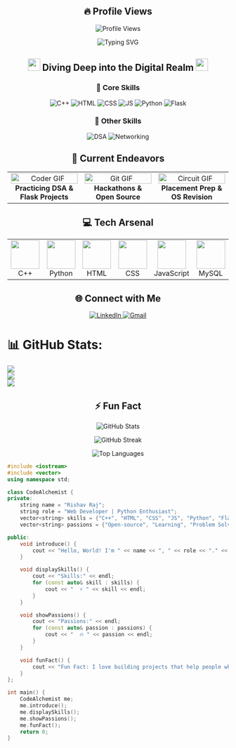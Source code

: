 <h2 align="center">🔥 Profile Views</h2>

<p align="center">
  <img src="https://komarev.com/ghpvc/?username=rishavraj0&style=for-the-badge&color=blueviolet" alt="Profile Views" />
</p>

<div align="center">
  <img src="https://readme-typing-svg.demolab.com?font=Fira+Code&size=32&duration=2800&pause=2000&color=A9FEF7&center=true&vCenter=true&width=940&lines=Hey+there%2C+I'm+Rishav+Raj+%F0%9F%91%A8%E2%80%8D%F0%9F%92%BB;Web+Dev+%7C+Python+%7C+DSA+Explorer+%F0%9F%9A%80;Welcome+to+my+Digital+Playground+%F0%9F%8E%AE" alt="Typing SVG" />
</div>

<h2 align="center">
  <img src="https://media.giphy.com/media/hvRJCLFzcasrR4ia7z/giphy.gif" width="28">
  Diving Deep into the Digital Realm
  <img src="https://media.giphy.com/media/hvRJCLFzcasrR4ia7z/giphy.gif" width="28">
</h2>

<div align="center">
  <h3>🧠 Core Skills</h3>
  <img src="https://img.shields.io/badge/C%2B%2B-00599C?style=for-the-badge&logo=c%2B%2B&logoColor=white" alt="C++">
  <img src="https://img.shields.io/badge/HTML-E34F26?style=for-the-badge&logo=html5&logoColor=white" alt="HTML">
  <img src="https://img.shields.io/badge/CSS-1572B6?style=for-the-badge&logo=css3&logoColor=white" alt="CSS">
  <img src="https://img.shields.io/badge/JavaScript-F7DF1E?style=for-the-badge&logo=javascript&logoColor=black" alt="JS">
  <img src="https://img.shields.io/badge/Python-3776AB?style=for-the-badge&logo=python&logoColor=white" alt="Python">
  <img src="https://img.shields.io/badge/Flask-000000?style=for-the-badge&logo=flask&logoColor=white" alt="Flask">
</div>

<div align="center">
  <h3>🌟 Other Skills</h3>
  <img src="https://img.shields.io/badge/DSA-0082C9?style=for-the-badge&logo=Leetcode&logoColor=white" alt="DSA">
  <img src="https://img.shields.io/badge/Networking-FFA500?style=for-the-badge&logo=cisco&logoColor=white" alt="Networking">
</div>

<h2 align="center">🚀 Current Endeavors</h2>

<table align="center">
  <tr>
    <td align="center" width="33%">
      <img src="https://media.giphy.com/media/SWoSkN6DxTszqIKEqv/giphy.gif" alt="Coder GIF" width="100%">
      <br>
      <b>Practicing DSA & Flask Projects</b>
    </td>
    <td align="center" width="33%">
      <img src="https://media.giphy.com/media/kH1DBkPNyZPOk0BxrM/giphy.gif" alt="Git GIF" width="100%">
      <br>
      <b>Hackathons & Open Source</b>
    </td>
    <td align="center" width="33%">
      <img src="https://media.giphy.com/media/13HgwGsXF0aiGY/giphy.gif" alt="Circuit GIF" width="100%">
      <br>
      <b>Placement Prep & OS Revision</b>
    </td>
  </tr>
</table>

<h2 align="center">💻 Tech Arsenal</h2>

<table align="center">
  <tr>
    <td align="center" width="96">
      <img src="https://techstack-generator.vercel.app/cpp-icon.svg" width="65" height="65" /><br>C++
    </td>
    <td align="center" width="96">
      <img src="https://techstack-generator.vercel.app/python-icon.svg" width="65" height="65" /><br>Python
    </td>
    <td align="center" width="96">
      <img src="https://techstack-generator.vercel.app/html-icon.svg" width="65" height="65" /><br>HTML
    </td>
    <td align="center" width="96">
      <img src="https://techstack-generator.vercel.app/css-icon.svg" width="65" height="65" /><br>CSS
    </td>
    <td align="center" width="96">
      <img src="https://techstack-generator.vercel.app/js-icon.svg" width="65" height="65" /><br>JavaScript
    </td>
    <td align="center" width="96">
      <img src="https://techstack-generator.vercel.app/mysql-icon.svg" width="65" height="65" /><br>MySQL
    </td>
  </tr>
</table>

<h2 align="center">🌐 Connect with Me</h2>

<p align="center">
  <a href="https://www.linkedin.com/in/rishavraj0" target="_blank">
    <img src="https://img.shields.io/badge/linkedin-%230077B5.svg?&style=for-the-badge&logo=linkedin&logoColor=white" alt="LinkedIn">
  </a>
  <a href="mailto:youremail@example.com" target="_blank">
    <img src="https://img.shields.io/badge/Gmail-D14836?style=for-the-badge&logo=gmail&logoColor=white" alt="Gmail">
  </a>
</p>

# 📊 GitHub Stats:
![](https://github-readme-stats.vercel.app/api?username=rishavraj0&theme=dark&hide_border=false&include_all_commits=true&count_private=true)<br/>
![](https://github-readme-streak-stats.herokuapp.com/?user=rishavraj0&theme=dark&hide_border=false)<br/>
![](https://github-readme-stats.vercel.app/api/top-langs/?username=rishavraj0&theme=dark&hide_border=false&layout=compact)

<h2 align="center">⚡ Fun Fact</h2>

<p align="center">
  <img src="https://github-readme-stats.vercel.app/api?username=rishavraj625&show_icons=true&theme=radical&rank_icon=github&hide_border=false" alt="GitHub Stats" />
</p>

<p align="center">
  <img src="https://github-readme-streak-stats.herokuapp.com/?user=rishavraj625&theme=radical&hide_border=false" alt="GitHub Streak" />
</p>

<p align="center">
  <img src="https://github-readme-stats.vercel.app/api/top-langs/?username=rishavraj625&layout=compact&theme=radical&hide_border=false" alt="Top Languages" />
</p>

```cpp
#include <iostream>
#include <vector>
using namespace std;

class CodeAlchemist {
private:
    string name = "Rishav Raj";
    string role = "Web Developer | Python Enthusiast";
    vector<string> skills = {"C++", "HTML", "CSS", "JS", "Python", "Flask", "MySQL"};
    vector<string> passions = {"Open-source", "Learning", "Problem Solving"};

public:
    void introduce() {
        cout << "Hello, World! I'm " << name << ", " << role << "." << endl;
    }

    void displaySkills() {
        cout << "Skills:" << endl;
        for (const auto& skill : skills) {
            cout << "  ⚡ " << skill << endl;
        }
    }

    void showPassions() {
        cout << "Passions:" << endl;
        for (const auto& passion : passions) {
            cout << "  🔥 " << passion << endl;
        }
    }

    void funFact() {
        cout << "Fun Fact: I love building projects that help people while improving my own skills!" << endl;
    }
};

int main() {
    CodeAlchemist me;
    me.introduce();
    me.displaySkills();
    me.showPassions();
    me.funFact();
    return 0;
}
